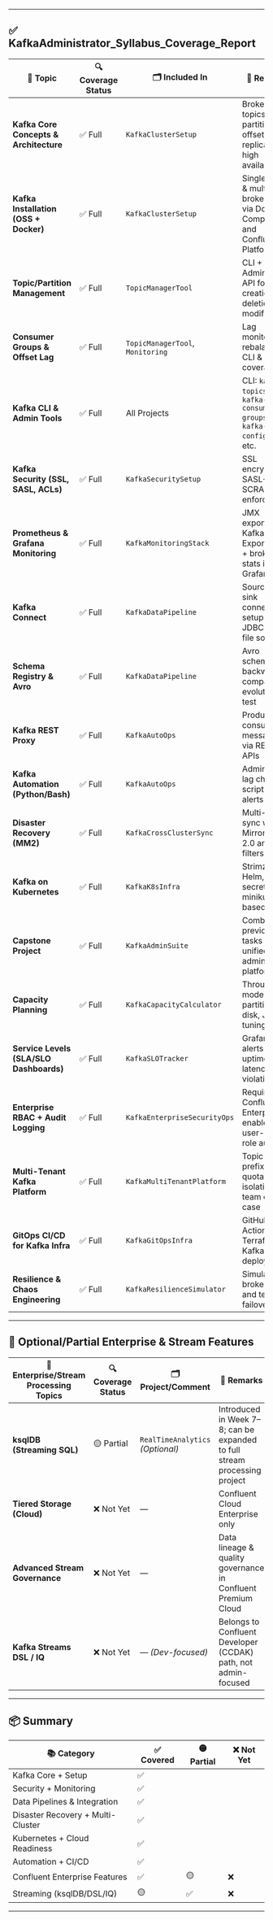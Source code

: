 
---

## ✅ KafkaAdministrator_Syllabus_Coverage_Report

| 🧩 **Topic**                                   | 🔍 **Coverage Status** | 🗂️ **Included In**              | 📝 **Remarks**                                                                 |
|-----------------------------------------------|------------------------|----------------------------------|--------------------------------------------------------------------------------|
| **Kafka Core Concepts & Architecture**         | ✅ Full                | `KafkaClusterSetup`              | Brokers, topics, partitions, offset, ISR, replication, high availability       |
| **Kafka Installation (OSS + Docker)**          | ✅ Full                | `KafkaClusterSetup`              | Single-node & multi-broker setup via Docker Compose and Confluent Platform     |
| **Topic/Partition Management**                 | ✅ Full                | `TopicManagerTool`               | CLI + AdminClient API for creation, deletion, modification                     |
| **Consumer Groups & Offset Lag**               | ✅ Full                | `TopicManagerTool`, `Monitoring` | Lag monitoring, rebalancing, CLI & JMX coverage                                |
| **Kafka CLI & Admin Tools**                    | ✅ Full                | All Projects                     | CLI: `kafka-topics.sh`, `kafka-consumer-groups.sh`, `kafka-configs.sh`, etc.   |
| **Kafka Security (SSL, SASL, ACLs)**           | ✅ Full                | `KafkaSecuritySetup`             | SSL encryption, SASL-SCRAM, ACL enforcement                                    |
| **Prometheus & Grafana Monitoring**            | ✅ Full                | `KafkaMonitoringStack`           | JMX exporter, Kafka Exporter, lag + broker stats in Grafana                    |
| **Kafka Connect**                              | ✅ Full                | `KafkaDataPipeline`              | Source & sink connector setup with JDBC and file sources                       |
| **Schema Registry & Avro**                     | ✅ Full                | `KafkaDataPipeline`              | Avro schemas, backward compatibility, evolution test                           |
| **Kafka REST Proxy**                           | ✅ Full                | `KafkaAutoOps`                   | Produce and consume messages via REST APIs                                     |
| **Kafka Automation (Python/Bash)**             | ✅ Full                | `KafkaAutoOps`                   | Admin tasks, lag checker, script-based alerts                                  |
| **Disaster Recovery (MM2)**                    | ✅ Full                | `KafkaCrossClusterSync`          | Multi-cluster sync with MirrorMaker 2.0 and topic filters                      |
| **Kafka on Kubernetes**                        | ✅ Full                | `KafkaK8sInfra`                  | Strimzi, Helm, TLS, secrets, minikube-based setup                              |
| **Capstone Project**                           | ✅ Full                | `KafkaAdminSuite`                | Combines all previous tasks into a unified admin platform                      |
| **Capacity Planning**                          | ✅ Full                | `KafkaCapacityCalculator`        | Throughput modeling, partitions, disk, JVM tuning                              |
| **Service Levels (SLA/SLO Dashboards)**        | ✅ Full                | `KafkaSLOTracker`                | Grafana alerts for uptime, lag, latency violations                             |
| **Enterprise RBAC + Audit Logging**            | ✅ Full                | `KafkaEnterpriseSecurityOps`     | Requires Confluent Enterprise; enables user-level role auditing                |
| **Multi-Tenant Kafka Platform**                | ✅ Full                | `KafkaMultiTenantPlatform`       | Topic prefixing, quotas, isolation by team or use case                         |
| **GitOps CI/CD for Kafka Infra**               | ✅ Full                | `KafkaGitOpsInfra`               | GitHub Actions or Terraform for Kafka infra deployment                         |
| **Resilience & Chaos Engineering**             | ✅ Full                | `KafkaResilienceSimulator`       | Simulates broker failure and tests failover                                    |

---

## 🔁 **Optional/Partial Enterprise & Stream Features**

| 🧩 **Enterprise/Stream Processing Topics**       | 🔍 **Coverage Status** | 🗂️ **Project/Comment**            | 📝 **Remarks**                                                             |
|--------------------------------------------------|------------------------|------------------------------------|----------------------------------------------------------------------------|
| **ksqlDB (Streaming SQL)**                        | 🟡 Partial             | `RealTimeAnalytics` *(Optional)*   | Introduced in Week 7–8; can be expanded to full stream processing project |
| **Tiered Storage (Cloud)**                        | ❌ Not Yet             | —                                  | Confluent Cloud Enterprise only                                           |
| **Advanced Stream Governance**                    | ❌ Not Yet             | —                                  | Data lineage & quality governance in Confluent Premium Cloud              |
| **Kafka Streams DSL / IQ**                        | ❌ Not Yet             | — *(Dev-focused)*                  | Belongs to Confluent Developer (CCDAK) path, not admin-focused            |

---

## 📦 Summary

| 📚 Category                      | ✅ Covered | 🟡 Partial | ❌ Not Yet |
|----------------------------------|------------|-------------|------------|
| Kafka Core + Setup               | ✅         |             |            |
| Security + Monitoring            | ✅         |             |            |
| Data Pipelines & Integration     | ✅         |             |            |
| Disaster Recovery + Multi-Cluster| ✅         |             |            |
| Kubernetes + Cloud Readiness     | ✅         |             |            |
| Automation + CI/CD               | ✅         |             |            |
| Confluent Enterprise Features    | ✅         | 🟡          | ❌         |
| Streaming (ksqlDB/DSL/IQ)        | 🟡         | ✅          | ❌         |

---
